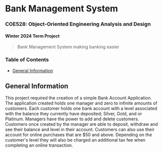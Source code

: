 # Bank Management System
### COE528: Object-Oriented Engineering Analysis and Design
#### Winter 2024 Term Project

> Bank Management System making banking easier

### Table of Contents
- [General Information](https://github.com/asce2619/README.md#general-information)

## General Information
This project required the creation of a simple Bank Account Application. The application created holds one manager and zero to infinite amounts of customers. Each customer holds one bank account with a level associated with the balance they currently have deposited; Silver, Gold, and or Platinum. Managers have the power to add and delete customers. Customers once created by the manager are able to deposit, withdraw and see their balance and level in their account. Customers can also use their account for online purchases that are $50 and above. Depending on the customer's level they will also be charged an additional tax fee when completing an online transaction.

